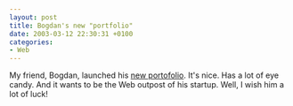 ```yaml
---
layout: post
title: Bogdan's new "portfolio"
date: 2003-03-12 22:30:31 +0100
categories:
- Web
---
```

<p>My friend, Bogdan, launched his <a href="http://www.spinform.ro" title="spinform.ro">new portofolio</a>. It's nice. Has a lot of eye candy. And it wants to be the Web outpost of his startup. Well, I wish him a lot of luck!</p>
